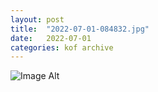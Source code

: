 ```yaml
---
layout:	post
title:	"2022-07-01-084832.jpg"
date:	2022-07-01
categories:	kof archive
---
```


![Image Alt](https://k0f.github.io/assets/2022-07-01-084832.jpg)